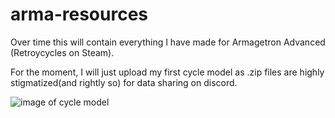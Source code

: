 # arma-resources

Over time this will contain everything I have made for Armagetron Advanced (Retroycycles on Steam).

For the moment, I will just upload my first cycle model as .zip files are highly stigmatized(and rightly so) for data sharing on discord.

![image of cycle model](/images/cycle_first.png)
